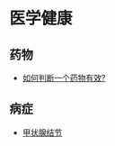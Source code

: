 # 医学健康

## 药物

- [如何判断一个药物有效?](medicine/effect-check-for-medicine)

## 病症

- [甲状腺结节](disease/thyroid-nodule)
